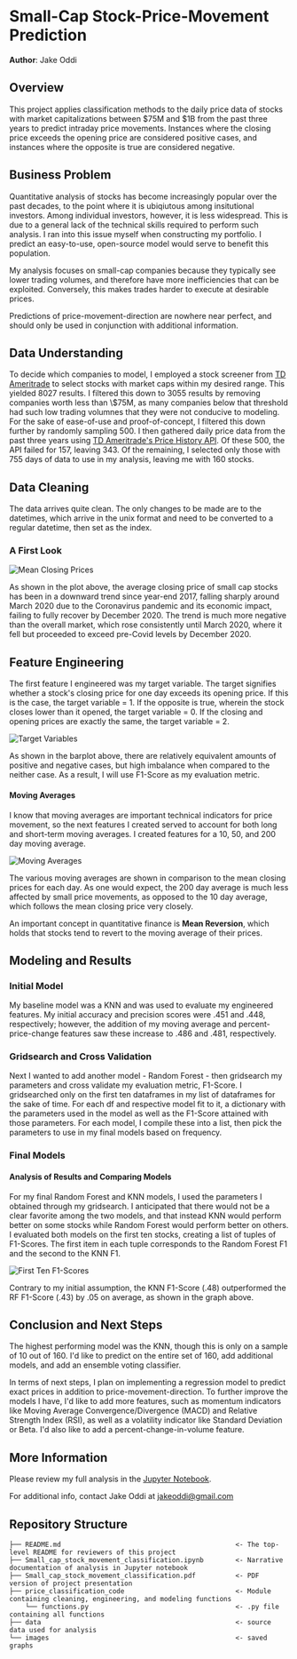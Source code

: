 # Small-Cap Stock-Price-Movement Prediction

**Author**: Jake Oddi

## Overview

This project applies classification methods to the daily price data of stocks with market capitalizations between $75M and $1B from the past three years to predict intraday price movements. Instances where the closing price exceeds the opening price are considered positive cases, and instances where the opposite is true are considered negative.

## Business Problem

Quantitative analysis of stocks has become increasingly popular over the past decades, to the point where it is ubiqiutous among insitutional investors. Among individual investors, however, it is less widespread. This is due to a general lack of the technical skills required to perform such analysis. I ran into this issue myself when constructing my portfolio. I predict an easy-to-use, open-source model would serve to benefit this population.

My analysis focuses on small-cap companies because they typically see lower trading volumes, and therefore have more inefficiencies that can be exploited. Conversely, this makes trades harder to execute at desirable prices.

Predictions of price-movement-direction are nowhere near perfect, and should only be used in conjunction with additional information.

## Data Understanding

To decide which companies to model, I employed a stock screener from [TD Ameritrade](https://research.tdameritrade.com/grid/public/screener/stocks/overview.asp) to select stocks with market caps within my desired range. This yielded 8027 results. I filtered this down to 3055 results by removing companies worth less than \\$75M, as many companies below that threshold had such low trading volumnes that they were not conducive to modeling. For the sake of ease-of-use and proof-of-concept, I filtered this down further by randomly sampling 500. I then gathered daily price data from the past three years using [TD Ameritrade's Price History API](https://developer.tdameritrade.com/price-history/apis). Of these 500, the API failed for 157, leaving 343. Of the remaining, I selected only those with 755 days of data to use in my analysis, leaving me with 160 stocks. 

## Data Cleaning

The data arrives quite clean. The only changes to be made are to the datetimes, which arrive in the unix format and need to be converted to a regular datetime, then set as the index.

### A First Look

![Mean Closing Prices](./images/average_closing_price.png)

As shown in the plot above, the average closing price of small cap stocks has been in a downward trend since year-end 2017, falling sharply around March 2020 due to the Coronavirus pandemic and its economic impact, failing to fully recover by December 2020. The trend is much more negative than the overall market, which rose consistently until March 2020, where it fell but proceeded to exceed pre-Covid levels by December 2020.

## Feature Engineering

The first feature I engineered was my target variable. The target signifies whether a stock's closing price for one day exceeds its opening price. If this is the case, the target variable = 1. If the opposite is true, wherein the stock closes lower than it opened, the target variable = 0. If the closing and opening prices are exactly the same, the target variable = 2.

![Target Variables](./images/target_vars.png)

As shown in the barplot above, there are relatively equivalent amounts of positive and negative cases, but high imbalance when compared to the neither case. As a result, I will use F1-Score as my evaluation metric.

#### Moving Averages

I know that moving averages are important technical indicators for price movement, so the next features I created served to account for both long and short-term moving averages. I created features for a 10, 50, and 200 day moving average.

![Moving Averages](./images/closing_and_moving_averages.png)

The various moving averages are shown in comparison to the mean closing prices for each day. As one would expect, the 200 day average is much less affected by small price movements, as opposed to the 10 day average, which follows the mean closing price very closely.

An important concept in quantitative finance is <b>Mean Reversion</b>, which holds that stocks tend to revert to the moving average of their prices.

## Modeling and Results

### Initial Model

My baseline model was a KNN and was used to evaluate my engineered features. My initial accuracy and precision scores were .451 and .448, respectively; however, the addition of my moving average and percent-price-change features saw these increase to .486 and .481, respectively.

### Gridsearch and Cross Validation

Next I wanted to add another model - Random Forest - then gridsearch my parameters and cross validate my evaluation metric, F1-Score. I gridsearched only on the first ten dataframes in my list of dataframes for the sake of time. For each df and respective model fit to it, a dictionary with the parameters used in the model as well as the F1-Score attained with those parameters. For each model, I compile these into a list, then pick the parameters to use in my final models based on frequency.

### Final Models

#### Analysis of Results and Comparing Models

For my final Random Forest and KNN models, I used the parameters I obtained through my gridsearch. I anticipated that there would not be a clear favorite among the two models, and that instead KNN would perform better on some stocks while Random Forest would perform better on others. I evaluated both models on the first ten stocks, creating a list of tuples of F1-Scores. The first item in each tuple corresponds to the Random Forest F1 and the second to the KNN F1.

![First Ten F1-Scores](./images/first_ten_f1)

Contrary to my initial assumption, the KNN F1-Score (.48) outperformed the RF F1-Score (.43) by .05 on average, as shown in the graph above.

## Conclusion and Next Steps

The highest performing model was the KNN, though this is only on a sample of 10 out of 160. I'd like to predict on the entire set of 160, add additional models, and add an ensemble voting classifier.

In terms of next steps, I plan on implementing a regression model to predict exact prices in addition to price-movement-direction. To further improve the models I have, I'd like to add more features, such as momentum indicators like Moving Average Convergence/Divergence (MACD) and Relative Strength Index (RSI), as well as a volatility indicator like Standard Deviation or Beta. I'd also like to add a percent-change-in-volume feature.

## More Information

Please review my full analysis in the [Jupyter Notebook](./Small_cap_stock_movement_classification).

For additional info, contact Jake Oddi at [jakeoddi@gmail.com](mailto:jakeoddi@gmail.com)

## Repository Structure

```
├── README.md                                            <- The top-level README for reviewers of this project
├── Small_cap_stock_movement_classification.ipynb        <- Narrative documentation of analysis in Jupyter notebook
├── Small_cap_stock_movement_classification.pdf          <- PDF version of project presentation
├── price_classification_code                            <- Module containing cleaning, engineering, and modeling functions
    └── functions.py                                     <- .py file containing all functions
├── data                                                 <- source data used for analysis
└── images                                               <- saved graphs
``` 
